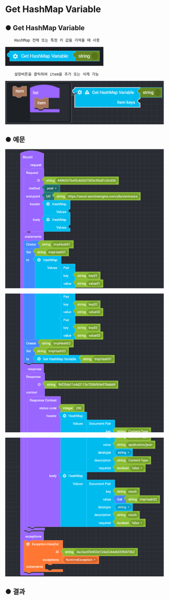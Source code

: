 # Get HashMap Variable

## ● Get HashMap Variable

        HashMap 전체 또는 특정 키 값을 가져올 때 사용

![](../../.gitbook/assets/image%20%285%29.png)

        설정버튼을 클릭하여 item을 추가 또는 삭제 가능

![](../../.gitbook/assets/image%20%2862%29.png)

## ● 예문

![](../../.gitbook/assets/image%20%2894%29.png)

![](../../.gitbook/assets/image%20%2865%29.png)

![](../../.gitbook/assets/image%20%2881%29.png)

## ● 결과

